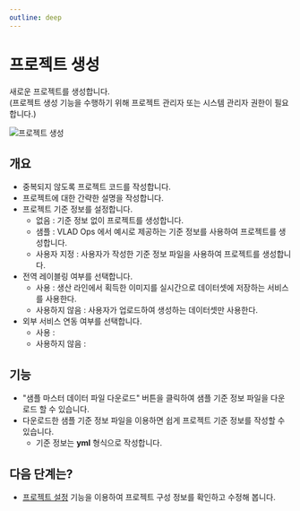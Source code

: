 ```yaml
---
outline: deep
---
```


# 프로젝트 생성
새로운 프로젝트를 생성합니다.  
(프로젝트 생성 기능을 수행하기 위해 프로젝트 관리자 또는 시스템 관리자 권한이 필요합니다.)

![프로젝트 생성](/ko/project/project-create.png)

## 개요
- 중복되지 않도록 프로젝트 코드를 작성합니다.
- 프로젝트에 대한 간략한 설명을 작성합니다.
- 프로젝트 기준 정보를 설정합니다.
  - 없음 : 기준 정보 없이 프로젝트를 생성합니다.
  - 샘플 : VLAD Ops 에서 예시로 제공하는 기준 정보를 사용하여 프로젝트를 생성합니다.
  - 사용자 지정 : 사용자가 작성한 기준 정보 파일을 사용하여 프로젝트를 생성합니다.
- 전역 레이블링 여부를 선택합니다.
  - 사용 : 생산 라인에서 획득한 이미지를 실시간으로 데이터셋에 저장하는 서비스를 사용한다.
  - 사용하지 않음 : 사용자가 업로드하여 생성하는 데이터셋만 사용한다.
- 외부 서비스 연동 여부를 선택합니다.
  - 사용 : 
  - 사용하지 않음 : 

## 기능
- "샘플 마스터 데이터 파일 다운로드" 버튼을 클릭하여 샘플 기준 정보 파일을 다운로드 할 수 있습니다.
- 다운로드한 샘플 기준 정보 파일을 이용하면 쉽게 프로젝트 기준 정보를 작성할 수 있습니다.
  - 기준 정보는 **yml** 형식으로 작성합니다.

## 다음 단계는?
- [프로젝트 설정](./intro-project-settings) 기능을 이용하여 프로젝트 구성 정보를 확인하고 수정해 봅니다.
